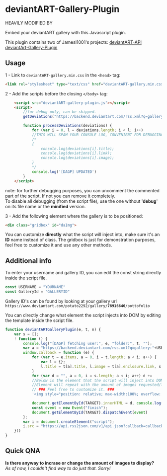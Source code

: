 deviantART-Gallery-Plugin
=========================

HEAVILY MODIFIED BY

Embed your deviantART gallery with this Javascript plugin.

This plugin contains two of Jamesl1001's projects: 
[deviantART-API](https://github.com/jamesl1001/deviantART-API)
[deviantArt-Gallery-Plugin](https://github.com/jamesl1001/deviantART-Gallery-Plugin)

Usage
-----

1 - Link to `deviantART-gallery.min.css` in the `<head>` tag:

```html
<link rel="stylesheet" type="text/css" href="deviantART-gallery.min.css"/>
```

2 - Add the scripts before the closing `</body>` tag:

```html
    <script src="deviantART-gallery-plugin.js"></script>
    <script>
        //for debug only, can be skipped.
        getDeviations("https://backend.deviantart.com/rss.xml?q=gallery:"+USERNAME+"/"+GalleryId, null, 0);

        function processDeviations(deviations) {
            for (var i = 0, l = deviations.length; i < l; i++)
            //THIS WILL SPAM YOUR CONSOLE LOG, CONVENIENT FOR DEBUGGING
            /*
            {
                console.log(deviations[i].title);
                console.log(deviations[i].link);
                console.log(deviations[i].image);
            }
            */
            console.log('[DAGP] UPDATED')
        }
    </script>
```
note: for further debugging purposes, you can uncomment the commented part of the script. If not you can remove it completely.  
To disable all debugging (from the script file), use the one without '**debug**' on its file name or the **minified** version.



3 - Add the following element where the gallery is to be positioned:

```html
<div class="gridbox" id="daImg">
```
You can customize **directly** what the script will inject into, make sure it's an **ID** name instead of class.
The gridbox is just for demonstration purposes, feel free to customize it and use any other methods.

Additional info
---------------
To enter your username and gallery ID, you can edit the const string directly inside the script file.  
```js
const USERNAME = "YOURNAME"
const GalleryId = "GALLERYID"
```
Gallery ID's can be found by looking at your gallery url
`https://www.deviantart.com/potato2292/gallery/`**`78916640`**`/pottofolio`  

You can directly change what element the script injects into DOM by editing the template inside the script file.
```js
function deviantARTGalleryPlugin(e, t, n) {
    var s = [];
    ! function () {
        console.log("[DAGP] fetching user:", e, "folder:", t, "");
        var a = "https://backend.deviantart.com/rss.xml?q=gallery:"+USERNAME+"/"+GalleryId+":" + e + "/" + t;
        window.callback = function (e) {
            for (var t = e.items, a = 0, i = t.length; a < i; a++) {
                var l = {};
                l.title = t[a].title, l.image = t[a].enclosure.link, s.push(l)
            }
            for (var d = "", a = 0, i = s.length; a < i; a++) d += 
            //Below is the element that the script will inject into DOM.
            //Element will repeat with the amount of images requested/limited to.
            // ### Feel free to customize it. ###
            '<img style="position: relative; max-width:100%; overflow: hidden;" src="' + s[a].image + '"/>';

            document.getElementById(TARGET).innerHTML = d, console.log("[DAGP] images fetched.\n", e.feed.title, "\n", e.status, "\n\n Plugins by jamesl1001\nhttps://github.com/jamesl1001/deviantART-Gallery-Plugin\nhttps://github.com/jamesl1001/deviantART-API\n\nThis version was heavily modified by Potto.");
            const event = new Event("finish");
            document.getElementById(TARGET).dispatchEvent(event)
        };
        var i = document.createElement("script");
        i.src = "https://api.rss2json.com/v1/api.json?callback=callback&rss_url=" + escape(a), document.body.appendChild(i)
    }()
}
```

Quick QNA
---
**Is there anyway to incrase or change the amount of images to display?**  
_As of now, I couldn't find way to do just that. Sorry!_
